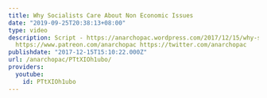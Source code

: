 ```yaml
---
title: Why Socialists Care About Non Economic Issues
date: "2019-09-25T20:38:13+08:00"
type: video
description: Script - https://anarchopac.wordpress.com/2017/12/15/why-socialists-care-about-non-economic-issues/
  https://www.patreon.com/anarchopac https://twitter.com/anarchopac
publishdate: "2017-12-15T15:10:22.000Z"
url: /anarchopac/PTtXIOh1ubo/
providers:
  youtube:
    id: PTtXIOh1ubo
---
```

